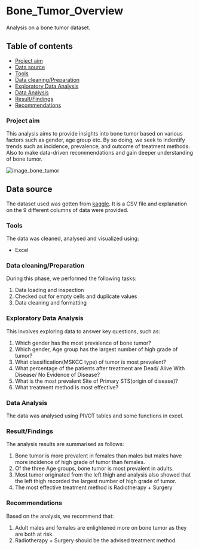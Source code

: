# Bone_Tumor_Overview
Analysis on a bone tumor dataset.

## Table of contents
- [Project aim](#project-aim)
- [Data source](#data-source)
- [Tools](#tools)
- [Data cleaning/Preparation](#data-cleaning/preparation)
- [Exploratory Data Analysis](#exploratory-data-analysis)
- [Data Analysis](#data-analysis)
- [Result/Findings](#result/findings)
- [Recommendations](#recommendations) 

### Project aim
This analysis aims to provide insights into bone tumor based on various factors such as gender, age group etc. By so doing, we seek to indentify trends such as incidence, prevalence, and outcome of treatment methods. Also to make data-driven recommendations and gain deeper understanding of bone tumor.

![image_bone_tumor](https://github.com/Radiyyah/Bone_Tumor_Overview/assets/104059612/4d8621b4-4453-487f-81a2-8f6ee9f940ee)


## Data source
The dataset used was gotten from [kaggle](https://www.kaggle.com/datasets/antimoni/bone-tumor). It is a CSV file and explanation on the 9 different columns of data were provided.

### Tools
The data was cleaned, analysed and visualized using:
- Excel

### Data cleaning/Preparation
During this phase, we performed the following tasks:
1. Data loading and inspection
2. Checked out for empty cells and duplicate values
3. Data cleaning and formatting

### Exploratory Data Analysis
This involves exploring data to answer key questions, such as:
1. Which gender has the most prevalence of bone tumor?
2. Which gender, Age group has the largest number of high grade of tumor?
3. What classification(MSKCC type) of tumor is most prevalent?
4. What percentage of the patients after treatment are Dead/ Alive With Disease/ No Evidence of Disease?
5. What is the most prevalent Site of Primary STS(origin of disease)?
6. What treatment method is most effective?

### Data Analysis
The data was analysed using PIVOT tables and some functions in excel.

### Result/Findings
The analysis results are summarised as follows:
1. Bone tumor is more prevalent in females than males but males have more incidence of high grade of tumor than females.
2. Of the three Age groups, bone tumor is most prevalent in adults.
3. Most tumor originated from the left thigh and analysis also showed that the left thigh recorded the largest number of high grade of tumor.
4. The most effective treatment method is Radiotherapy + Surgery

### Recommendations
Based on the analysis, we recommend that:
1. Adult males and females are enlightened more on bone tumor as they are both at risk.
2. Radiotherapy + Surgery should be the advised treatment method.
   
